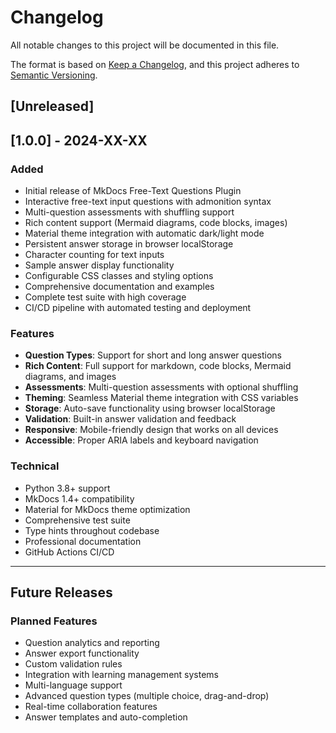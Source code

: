 # Changelog

All notable changes to this project will be documented in this file.

The format is based on [Keep a Changelog](https://keepachangelog.com/en/1.0.0/),
and this project adheres to [Semantic Versioning](https://semver.org/spec/v2.0.0.html).

## [Unreleased]

## [1.0.0] - 2024-XX-XX

### Added
- Initial release of MkDocs Free-Text Questions Plugin
- Interactive free-text input questions with admonition syntax
- Multi-question assessments with shuffling support
- Rich content support (Mermaid diagrams, code blocks, images)
- Material theme integration with automatic dark/light mode
- Persistent answer storage in browser localStorage
- Character counting for text inputs
- Sample answer display functionality
- Configurable CSS classes and styling options
- Comprehensive documentation and examples
- Complete test suite with high coverage
- CI/CD pipeline with automated testing and deployment

### Features
- **Question Types**: Support for short and long answer questions
- **Rich Content**: Full support for markdown, code blocks, Mermaid diagrams, and images
- **Assessments**: Multi-question assessments with optional shuffling
- **Theming**: Seamless Material theme integration with CSS variables
- **Storage**: Auto-save functionality using browser localStorage
- **Validation**: Built-in answer validation and feedback
- **Responsive**: Mobile-friendly design that works on all devices
- **Accessible**: Proper ARIA labels and keyboard navigation

### Technical
- Python 3.8+ support
- MkDocs 1.4+ compatibility
- Material for MkDocs theme optimization
- Comprehensive test suite
- Type hints throughout codebase
- Professional documentation
- GitHub Actions CI/CD

---

## Future Releases

### Planned Features
- Question analytics and reporting
- Answer export functionality
- Custom validation rules
- Integration with learning management systems
- Multi-language support
- Advanced question types (multiple choice, drag-and-drop)
- Real-time collaboration features
- Answer templates and auto-completion
